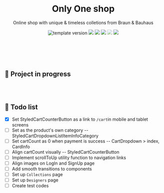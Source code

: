 <br />
<br />

<!-- Header -->

<!-- <div align="middle" >
  <img width="216" alt="Opens logo" src="https://user-images.githubusercontent.com/46529118/198095031-2d3f5b0b-2401-4d02-8bad-f5023f53aa37.png">
</div> -->
<h1 align="middle">Only One shop</h2>
<p align="middle">Online shop with unique & timeless colletions from Braun & Bauhaus</p>

<p align="middle">
  <img src="https://img.shields.io/badge/version-1.0.0-F1F0E7?style=flat-square" alt="template version"/>
  <img src="https://img.shields.io/badge/language-React-61DBFB.svg?style=flat-square"/>
  <img src="https://img.shields.io/badge/language-Redux-764ABC"/>
  <img src="https://img.shields.io/badge/language-Typescript-225A97"/>
  <img src="https://img.shields.io/badge/language-Styled Components-D859A8" style="opacity:50%;"/> <!-- TBD -->
  <img src="https://img.shields.io/badge/license-MIT-8B8C8D.svg?style=flat-square" />
</p>

<!-- <p align="middle"><a href="https://www.endangered-animals-info.tk/">👉 Project link</a></p> -->

<br />
<br />

<!-- Content -->

<br />
<br />

## 🚧 Project in progress

<br />
<br />

<!-- Todo -->

## 👀 Todo list

- [x] Set StyledCartCounterButton as a link to `/cart`in mobile and tablet screens
- [ ] Set as the product's own category -- StyledCartDropdownListItemInfoCategory
- [ ] Set cartCount as 0 when payment is success -- CartDropdown > index, CardInfo
- [ ] Align cartCount visually -- StyledCartCounterButton
- [ ] Implement scrollToUp utility function to navigation links
- [ ] Align images on LogIn and SignUp page
- [ ] Add smooth transitions to components
- [ ] Set up `Collections` page
- [ ] Set up `Designers` page
- [ ] Create test codes

<br />
<br />
